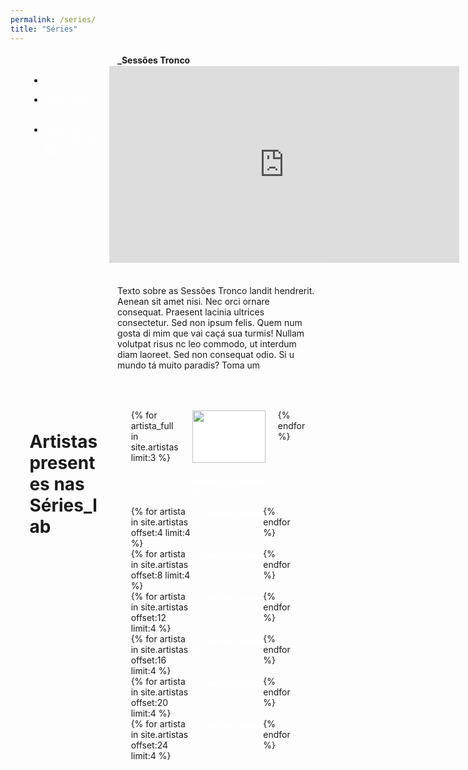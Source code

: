 ```yaml
---
permalink: /series/
title: "Séries"
---
```

<head>
  <link href="https://fonts.googleapis.com/css2?family=Domine&display=swap" rel="stylesheet">
  <style>
    .tit_serie_principal {
      display: grid;
      padding-left: 1em;
      grid-template-columns: 10.16em auto;
      border: 0.1em solid white;
    }
    .serie_principal_div_vazia{
      border: 0.1em solid white;
      border-top: 0;
      border-bottom: 0;
      padding-top: 0.25em;
    }
    .serie_principal_titulo{
      padding-top: 0.25em;
      padding-left: 1em;
      font-weight: bold;
    }
    .cascata, .fa-angle-down{
      position: absolute;
      display:none;
    }
    .nav_e_video_serie, .artistas_serie{
      display: grid;
      margin-left: 1.1em;
      grid-template-columns: 10.16em auto;
    }
    .serie_nav{
      padding-left: 1em;
      border: 0.1em solid white;
      border-top: 0;
      min-height: 11em;
      max-width: 10.16em;
    }
    .series-navitem{
      margin-top: 1em;
    }
    a, a:visited, a:hover{
      color:white;
    }
    .video-container{
      padding-bottom: 0.1em;
    }
    .texto-serie{
      margin-top: -0.1em;
      margin-left: 11.15em;
      padding: 1.5em 1em;
      border: 0.1em solid white;
    }
    .page__content p {
      font-family: 'Domine', serif;
      font-size: 0.6rem;
      margin-bottom: 0;
    }
    .artistas_serie{
      margin-top: -0.05em;
    }
    .artistas_presentes{
      border: 0.1em solid white;
      padding: 1.5em 1em 2em 1em;
      height: min-content;
    }
    .artistas_presentes h1{
      margin-bottom: 0;
    }
    .artistas_fotos_e_lista{
      padding: 2em 2.5em;
    }
    .artistas_fotos{
      display: grid;
      grid-template-columns: auto auto auto;
      column-gap: 1.5em;
    }
    .artista_foto{
      border: 0.1em solid white;
      background-color: white;
      height: 6em;
      width: 100%;
      object-fit: cover;
    }
    .art_foto_div h5 {
      margin-top: 0.2em;
      margin-bottom: 1em;
    }
    .artistas_lista{
      display: grid;
      grid-template-columns: repeat(4, minmax(auto, auto));
      justify-content: space-between;
    }
    .artistas_lista h5{
      margin-top: 0.2em;
      margin-bottom: 0.2em;
    }
    .artistas_lista a, .art_foto_div a{
      text-decoration: none;
    }
    @media only screen and (max-width: 768px) {
      .tit_serie_principal {
        margin-left: 1em;
        margin-right: 1em;
      }
      .fa-angle-down{
        display: block;
        margin-left: -0.45em;
        margin-top: 0.45em;
      }
      .cascata {
        position: absolute;
        display: block;
      }
      .serie_principal_div_vazia{
        display: none;
      }
      .serie_principal_titulo{
        border-left: 0.1em solid white;
        margin-left: 0.75em;
      }
      .serie_nav{
        background-color: #141010;
        display:none;
        position: absolute;
        z-index: 1;
        margin: 0 auto;
      }
      .video-container{
        margin-left: -0.1em;
        margin-right: 1em;
      }
      .texto-serie{
        margin-left: 1em;
        margin-right: 1em;
        padding-top: 1em;
        padding-bottom: 1em;
      }
      .artistas_presentes{
        padding-top: .75em;
        padding-bottom: 1em;
      }
      .artistas_serie{
        margin: 2em 1em 0 1em;
      }
      .nav_e_video_serie, .artistas_serie{
        grid-template-columns: auto;
      }
      .artistas_fotos_e_lista{
        padding: 1em 0 0 0;
      }
      .art_foto_div a h5{
        font-size: 0.7rem;
      }
      .artistas_lista a h5{
        font-size: 0.6rem;
      }
      .artistas_fotos{
        grid-template-columns: 29.5% 29.5% 29.5%;
        column-gap: 1em;
      }
      .artista_foto{
        height: 3em;
        width: 100%;
      }
    }
  </style>
  <script>
    function mostrarNav() {
      var x = document.getElementById("serie_nav");
      if (x.style.display === "block") {
        x.style.display = "none";
      } else {
          x.style.display = "block";
          x.style.marginLeft = "-0.1em";
      }
     }
  </script>
</head>
<div class="tit_serie_principal">
  <a class="cascata" href="javascript:void(0);" onclick="mostrarNav()"><i class="fa fa-angle-down" aria-hidden="true"></i></a>
  <div class="serie_principal_div_vazia"></div>
  <div class="serie_principal_titulo">_Sessões Tronco</div>
</div>
<div class="nav_e_video_serie">
  <nav class="serie_nav" id="serie_nav">
    <ul>
      <li class="series-navitem"><a href="#">_Outra série</a></li>
      <li class="series-navitem"><a href="#">_Mais uma série</a></li>
      <li class="series-navitem"><a href="#">_Uma Série com o Nome Maior</a></li>
    </ul>
  </nav>
  <div class="video-container">
    <iframe class="series-video" width="560" height="315" src="https://www.youtube.com/embed/videoseries?list=PLDXfT5I07qSI7DlWwRu_0v8Po0Icw0HI8&autoplay=1&mute=1" frameborder="0" allow="accelerometer; autoplay; encrypted-media; gyroscope; picture-in-picture" allowfullscreen></iframe>
  </div>
</div>
<div class="texto-serie">
  <p>Texto sobre as Sessões Tronco landit hendrerit. Aenean sit amet nisi. Nec orci ornare consequat. 
Praesent lacinia ultrices consectetur. Sed non ipsum felis. Quem num gosta di mim que vai caçá sua turmis! Nullam volutpat risus nc leo commodo, ut interdum diam laoreet. Sed non consequat odio. 
Si u mundo tá muito paradis? Toma um</p>
</div>
<div class="artistas_serie">
  <div class="artistas_presentes">
    <h1>Artistas presentes nas Séries_lab</h1>
  </div>
  <div class="artistas_fotos_e_lista">
    <div class="artistas_fotos">
    {% for artista_full in site.artistas limit:3 %}
      <div class="art_foto_div">
        <img class="artista_foto" src="/LabXP/artistas/assets/images/{{ artista_full.foto }}">
        <a href="#"><h5>_{{ artista_full.nome }}</h5></a>
      </div>
    {% endfor %}
    </div>
    <div class="artistas_lista">
      {% for artista in site.artistas offset:4 limit:4 %}
      <a href="#"><h5>_{{ artista.nome }}</h5></a>
      {% endfor %}
    </div>
    <div class="artistas_lista">
      {% for artista in site.artistas offset:8 limit:4 %}
      <a href="#"><h5>_{{ artista.nome }}</h5></a>
      {% endfor %}
    </div>
    <div class="artistas_lista">
      {% for artista in site.artistas offset:12 limit:4 %}
      <a href="#"><h5>_{{ artista.nome }}</h5></a>
      {% endfor %}
    </div>
    <div class="artistas_lista">
      {% for artista in site.artistas offset:16 limit:4 %}
      <a href="#"><h5>_{{ artista.nome }}</h5></a>
      {% endfor %}
    </div>
    <div class="artistas_lista">
      {% for artista in site.artistas offset:20 limit:4 %}
      <a href="#"><h5>_{{ artista.nome }}</h5></a>
      {% endfor %}
    </div>
    <div class="artistas_lista">
      {% for artista in site.artistas offset:24 limit:4 %}
      <a href="#"><h5>_{{ artista.nome }}</h5></a>
      {% endfor %}
    </div>
  </div>
</div>
